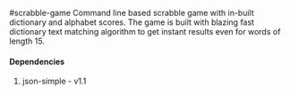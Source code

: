 #scrabble-game
Command line based scrabble game with in-built dictionary and alphabet scores. The game is built with blazing fast dictionary text matching algorithm to get instant results even for words of length 15.

#### Dependencies
1. json-simple - v1.1
